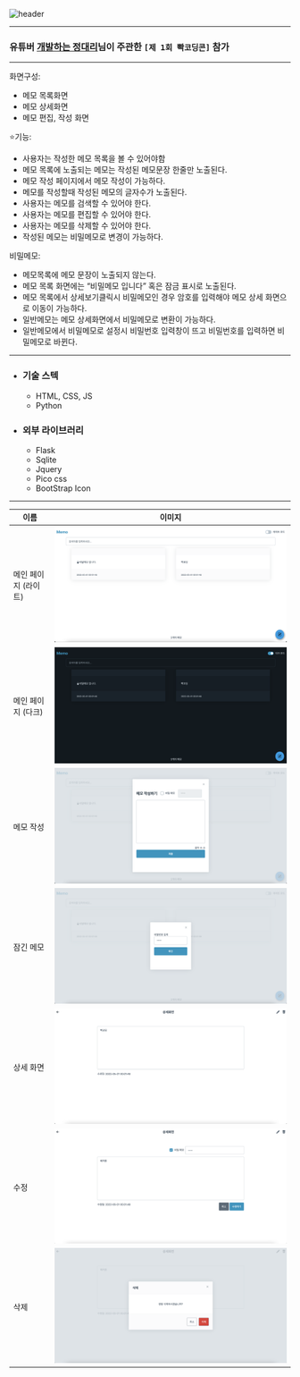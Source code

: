 ![header](https://capsule-render.vercel.app/api?type=waving&color=gradient&height=200&section=header&text=REMEMO&fontSize=90)
* * *
### 유튜버 [개발하는 정대리](https://www.youtube.com/c/%EA%B0%9C%EB%B0%9C%ED%95%98%EB%8A%94%EC%A0%95%EB%8C%80%EB%A6%AC)님이 주관한  `[제 1회 빡코딩콘]` 참가
* * *
화면구성:
- 메모 목록화면
- 메모 상세화면
- 메모 편집, 작성 화면 

⭐️기능:
- 사용자는 작성한 메모 목록을 볼 수 있어야함 
- 메모 목록에 노출되는 메모는 작성된 메모문장 한줄만 노출된다.
- 메모 작성 페이지에서 메모 작성이 가능하다.
- 메모를 작성할때 작성된 메모의 글자수가 노출된다.
- 사용자는 메모를 검색할 수 있어야 한다.
- 사용자는 메모를 편집할 수 있어야 한다.
- 사용자는 메모를 삭제할 수 있어야 한다.
- 작성된 메모는 비밀메모로 변경이 가능하다.

비밀메모: 
- 메모목록에 메모 문장이 노출되지 않는다.
- 메모 목록 화면에는 “비밀메모 입니다” 혹은 잠금 표시로 노출된다.
- 메모 목록에서 상세보기클릭시 비밀메모인 경우 암호를 입력해야 메모 상세 화면으로 이동이 가능하다.
- 일반메모는 메모 상세화면에서 비밀메모로 변환이 가능하다.
- 일반메모에서 비밀메모로 설정시 비밀번호 입력창이 뜨고 비밀번호를 입력하면 비밀메모로 바뀐다.
* * *
- ### 기술 스텍
    - HTML, CSS, JS
    - Python
- ### 외부 라이브러리
    - Flask
    - Sqlite
    - Jquery
    - Pico css
    - BootStrap Icon

* * *
|이름|이미지|
|--|--|
|메인 페이지 (라이트)|<img src="static/img/main-light.png">|
|메인 페이지 (다크)|<img src="static/img/main-dark.png">|
|메모 작성|<img src="static/img/write-memo.png">|
|잠긴 메모|<img src="static/img/locked-memo.png">|
|상세 화면|<img src="static/img/detail.png">|
|수정|<img src="static/img/edit.png">|
|삭제|<img src="static/img/delete.png">|
